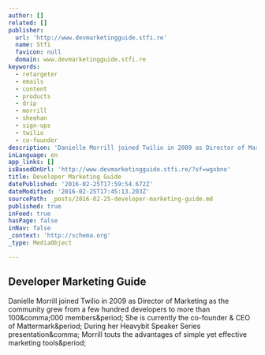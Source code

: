 ```yaml
---
author: []
related: []
publisher:
  url: 'http://www.devmarketingguide.stfi.re'
  name: Stfi
  favicon: null
  domain: www.devmarketingguide.stfi.re
keywords:
  - retargeter
  - emails
  - content
  - products
  - drip
  - morrill
  - sheehan
  - sign-ups
  - twilio
  - co-founder
description: 'Danielle Morrill joined Twilio in 2009 as Director of Marketing as the community grew from a few hundred developers to more than 100,000 members. She is currently the co-founder & CEO of Mattermark. During her Heavybit Speaker Series presentation, Morrill touts the advantages of simple yet effective marketing tools.'
inLanguage: en
app_links: []
isBasedOnUrl: 'http://www.devmarketingguide.stfi.re/?sf=wgxbno'
title: Developer Marketing Guide
datePublished: '2016-02-25T17:59:54.672Z'
dateModified: '2016-02-25T17:45:13.203Z'
sourcePath: _posts/2016-02-25-developer-marketing-guide.md
published: true
inFeed: true
hasPage: false
inNav: false
_context: 'http://schema.org'
_type: MediaObject

---
```

<article style=""><h1>Developer Marketing Guide</h1><p>Danielle Morrill joined Twilio in 2009 as Director of Marketing as the community grew from a few hundred developers to more than 100&amp;comma;000 members&amp;period; She is currently the co-founder &amp; CEO of Mattermark&amp;period; During her Heavybit Speaker Series presentation&amp;comma; Morrill touts the advantages of simple yet effective marketing tools&amp;period;</p></article>